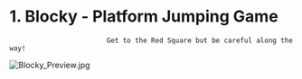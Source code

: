 # 1. Blocky - Platform Jumping Game
                            Get to the Red Square but be careful along the way!
                            
![Blocky_Preview.jpg](https://github.com/jachiang1216/Python-Projects/blob/master/Blocky/img/Blocky_Preview.jpg)
